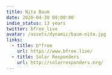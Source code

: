 ```yaml
---
title: Nita Baum
date: 2020-04-30 00:00:00
indie_status: 13 years
twitter: bfree_live
avatar: /assets/dynamic/baum-nita.jpg
links:
  - title: b*free
    url: https://www.bfree.live/
  - title: Solar Responders
    url: http://solarresponders.org/
---
```

